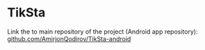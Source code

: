 # TikSta

Link the to main repository of the project (Android app repository): [github.com/AmirjonQodirov/TikSta-android](https://github.com/AmirjonQodirov/TikSta-android)
